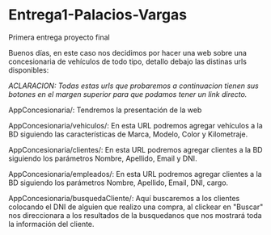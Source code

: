 # Entrega1-Palacios-Vargas

Primera entrega proyecto final

Buenos días, en este caso nos decidimos por hacer una web sobre una concesionaria de vehículos de todo tipo, detallo debajo las distinas urls disponibles:

*ACLARACION: Todas estas urls que probaremos a continuacion tienen sus botones en el margen superior para que podamos tener un link directo.*

AppConcesionaria/: Tendremos la presentación de la web

AppConcesionaria/vehiculos/: En esta URL podremos agregar vehículos a la BD siguiendo las características de Marca, Modelo, Color y Kilometraje.

AppConcesionaria/clientes/: En esta URL podremos agregar clientes a la BD siguiendo los parámetros Nombre, Apellido, Email y DNI.

AppConcesionaria/empleados/: En esta URL podremos agregar clientes a la BD siguiendo los parámetros Nombre, Apellido, Email, DNI, cargo.

AppConcesionaria/busquedaCliente/: Aquí buscaremos a los clientes colocando el DNI de alguien que realizo una compra, al clickear en "Buscar" nos direccionara 
      a los resultados de la busquedanos que nos  mostrará toda la información del cliente.
      
